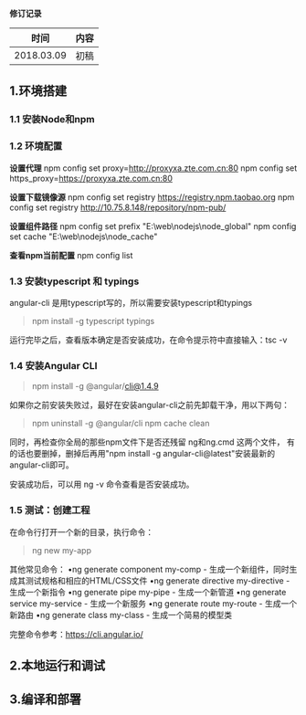 **修订记录**

| 时间 | 内容 |
|--------|--------|
| 2018.03.09 |  初稿 |

## 1.环境搭建

### 1.1 安装Node和npm

### 1.2 环境配置
**设置代理**
npm config set proxy=http://proxyxa.zte.com.cn:80
npm config set https_proxy=https://proxyxa.zte.com.cn:80

**设置下载镜像源**
npm config set registry https://registry.npm.taobao.org
npm config set registry http://10.75.8.148/repository/npm-pub/

**设置组件路径**
npm config set prefix "E:\web\nodejs\node_global"
npm config set cache "E:\web\nodejs\node_cache"

**查看npm当前配置**
npm config list

### 1.3 安装typescript 和 typings
angular-cli 是用typescript写的，所以需要安装typescript和typings 

> npm install -g typescript typings

运行完毕之后，查看版本确定是否安装成功，在命令提示符中直接输入：tsc -v

### 1.4 安装Angular CLI
> npm install -g @angular/cli@1.4.9

如果你之前安装失败过，最好在安装angular-cli之前先卸载干净，用以下两句：

> npm uninstall -g @angular/cli
> npm cache clean

同时，再检查你全局的那些npm文件下是否还残留 ng和ng.cmd 这两个文件，
有的话也要删掉，删掉后再用"npm install -g angular-cli@latest"安装最新的angular-cli即可。

安装成功后，可以用 ng -v 命令查看是否安装成功。

### 1.5 测试：创建工程
在命令行打开一个新的目录，执行命令：
> ng new my-app

其他常见命令：
•ng generate component my-comp - 生成一个新组件，同时生成其测试规格和相应的HTML/CSS文件
•ng generate directive my-directive - 生成一个新指令
•ng generate pipe my-pipe - 生成一个新管道
•ng generate service my-service - 生成一个新服务
•ng generate route my-route - 生成一个新路由
•ng generate class my-class - 生成一个简易的模型类

完整命令参考：https://cli.angular.io/

## 2.本地运行和调试

## 3.编译和部署


